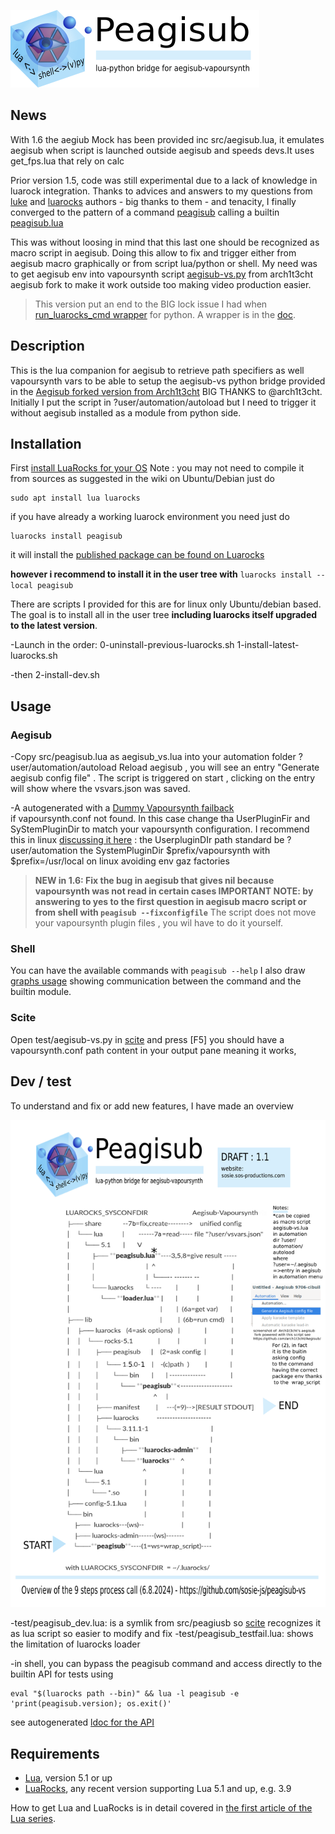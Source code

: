 


![peagisub banner](https://github.com/sosie-js/peagisub-vs/blob/1.6.0/peagisub.png#)
## News

With 1.6 the aegiub Mock has been provided inc src/aegisub.lua, it emulates aegisub when script is launched
outside aegisub and speeds devs.It uses get_fps.lua that rely on calc

Prior version 1.5, code was still experimental due to a lack of knowledge in luarock integration. Thanks to advices and answers to my questions from [luke](https://github.com/gvvaughan/luke/pull/6) and [luarocks](https://github.com/luarocks/luarocks/discussions/1698) authors  - big thanks to them -  and tenacity, I finally converged to the pattern of a command [peagisub](src/peagisub) calling a builtin [peagisub.lua](src/peagisub.lua) 

This was without loosing in mind that this last one should be recognized as macro script in aegisub. Doing this allow to fix and trigger either from aegisub macro graphically or from script lua/python or shell.  My need was to get aegisub env into vapoursynth script [aegisub-vs.py](https://github.com/arch1t3cht/Aegisub/blob/feature/automation/vapoursynth/aegisub_vs.py) from arch1t3cht aegisub fork to make it work outside too making video production easier. 

>This version put an end to the BIG lock issue I had  when [run_luarocks_cmd wrapper](https://github.com/luarocks/luarocks/issues/1694) for python. A wrapper is in the [doc](doc/Usage.md).


## Description

This is the lua companion for aegisub to retrieve path specifiers as well vapoursynth vars to be able to setup the aegisub-vs python bridge provided in the [Aegisub forked version from Arch1t3cht](https://github.com/arch1t3cht/Aegisub/releases) BIG THANKS to @arch1t3cht.
Initially I put the script in ?user/automation/autoload but I need to trigger it without aegisub installed as a module from python side.

## Installation

First [install LuaRocks for your OS](https://github.com/luarocks/luarocks/wiki/)
Note : you may not need to compile it from sources as suggested in the wiki on Ubuntu/Debian just do
```shell
sudo apt install lua luarocks
```
if you have already a working luarock environment  you need just do 
```shell
luarocks install peagisub
```
it will install the [published package can be found on Luarocks](https://luarocks.org/modules/sosie-js/peagisub)

**however i recommend to install it in the user tree with**
`luarocks install --local peagisub`

There are scripts I provided for this are for linux only Ubuntu/debian based. The goal is to install all in the user tree **including luarocks itself upgraded to the latest version**. 

-Launch in the order:
0-uninstall-previous-luarocks.sh
1-install-latest-luarocks.sh

-then 2-install-dev.sh

## Usage

### Aegisub

-Copy src/peagisub.lua  as aegisub_vs.lua into your automation folder ?user/automation/autoload
Reload aegisub , you will see an entry "Generate aegisub config file" . The script
is triggered on start , clicking on the entry will show where the vsvars.json was saved.

-A autogenerated with a [Dummy Vapoursynth failback](http://www.vapoursynth.com/doc/installation.html#linux)  
if vapoursynth.conf not found. In this case change tha UserPluginFir and SyStemPluginDir
to match your vapoursynth configuration. I recommend this in linux [discussing it here](https://github.com/arch1t3cht/Aegisub/discussions/147#discussioncomment-10073837) :
the UserpluginDIr path standard be ?user/automation
the SystemPluginDir $prefix/vapoursynth with $prefix=/usr/local on linux avoiding env gaz factories

>**NEW in 1.6: 
Fix the bug in aegisub that gives nil because vapoursynth was not read in certain cases 
IMPORTANT NOTE: by answering to yes to the first question in aegisub macro script or from shell with   `peagisub --fixconfigfile`** 
The script does not move your  vapoursynth plugin files , you wil have to do it yourself.

### Shell 

You can have the available commands with  `peagisub --help`
I also draw [graphs usage](https://github.com/sosie-js/peagisub-vs/blob/1.6.0/doc/Usage.md) showing communication between the command and the builtin module. 

### Scite

Open test/aegisub-vs.py  in [scite](https://scintilla.org/SciTE.html) and press [F5]
you should have a vapoursynth.conf path content in your output pane meaning it works, 

## Dev / test

To understand and fix or add new features, I have made an overview

![peagisub overview](https://github.com/sosie-js/peagisub-vs/blob/1.6.0/doc/Overview.png#)

-test/peagisub_dev.lua:  is a symlik from src/peagiusb so [scite](https://scintilla.org/SciTE.html) recognizes it as lua script so easier to modify and fix
-test/peagisub_testfail.lua: shows the limitation of luarocks loader

-in shell, you can bypass the peagisub command and access directly to the builtin API for tests using
```shell
eval "$(luarocks path --bin)" && lua -l peagisub -e 'print(peagisub.version); os.exit()'
```
see autogenerated  [ldoc for the API](doc/index.html)

## Requirements

- [Lua](http://www.lua.org), version 5.1 or up
- [LuaRocks](https://luarocks.org), any recent version supporting Lua 5.1 and up, e.g. 3.9

How to get Lua and LuaRocks is in detail covered in [the first article of the Lua series](https://martin-fieber.de/blog/lua-project-setup-with-luarocks/).






